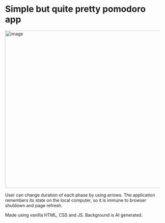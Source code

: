 <h1>Simple but quite pretty pomodoro app</h1>

<img height="512" alt="image" src="https://github.com/Kminek42/Pomodoro-Web-Application/assets/51884463/90970684-1380-4c9c-af76-65806df64c05">

User can change duration of each phase by using arrows.
The application remembers its state on the local computer, so it is immune to browser shutdown and page refresh.

Made using vanilla HTML, CSS and JS.
Background is AI generated.

